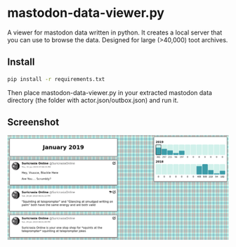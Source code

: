 # mastodon-data-viewer.py

A viewer for mastodon data written in python. It creates a local server that you can use to browse the data. Designed for large (>40,000) toot archives.

## Install

```bash
pip install -r requirements.txt
```

Then place mastodon-data-viewer.py in your extracted mastodon data directory (the folder with actor.json/outbox.json) and run it.

## Screenshot

![Screenshot](screenshot.png?raw=true)